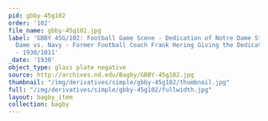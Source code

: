 ```yaml
---
pid: gbby-45g102
order: '102'
file_name: gbby-45g102.jpg
label: 'GBBY 45G/102: Football Game Scene - Dedication of Notre Dame Stadium, Notre
  Dame vs. Navy - Former Football Coach Frank Hering Giving the Dedication Address
  - 1930/1011'
_date: '1930'
object_type: glass plate negative
source: http://archives.nd.edu/Bagby/GBBY-45g102.jpg
thumbnail: "/img/derivatives/simple/gbby-45g102/thumbnail.jpg"
full: "/img/derivatives/simple/gbby-45g102/fullwidth.jpg"
layout: bagby_item
collection: bagby
---
```

